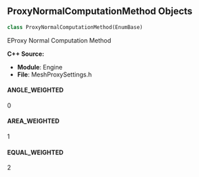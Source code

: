 ## ProxyNormalComputationMethod Objects

```python
class ProxyNormalComputationMethod(EnumBase)
```

EProxy Normal Computation Method

**C++ Source:**

- **Module**: Engine
- **File**: MeshProxySettings.h

<a id="unreal.ProxyNormalComputationMethod.ANGLE_WEIGHTED"></a>

#### ANGLE_WEIGHTED

0

<a id="unreal.ProxyNormalComputationMethod.AREA_WEIGHTED"></a>

#### AREA_WEIGHTED

1

<a id="unreal.ProxyNormalComputationMethod.EQUAL_WEIGHTED"></a>

#### EQUAL_WEIGHTED

2

<a id="unreal.LandscapeCullingPrecision"></a>